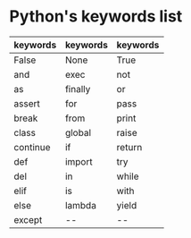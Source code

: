 # Python's keywords list

| keywords | keywords | keywords |
| --- | --- | --- |
| False | None | True |
| and | exec | not |
| as | finally | or |
| assert| for | pass |
| break | from | print |
| class | global | raise |
| continue | if | return |
| def | import | try |
| del | in | while |
| elif | is | with |
| else | lambda | yield |
| except | -- | -- |
